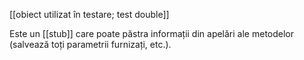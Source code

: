 [[obiect utilizat în testare; test double]]

Este un [[stub]] care poate păstra informații din apelări ale metodelor (salvează toți parametrii furnizați, etc.).